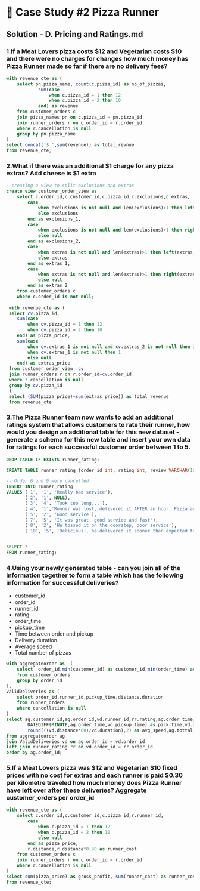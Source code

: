 # 🍕 Case Study #2 Pizza Runner

## Solution - D. Pricing and Ratings.md


### 1.If a Meat Lovers pizza costs $12 and Vegetarian costs $10 and there were no charges for changes how much money has Pizza Runner made so far if there are no delivery fees?
```sql
with revenue_cte as (
	select pn.pizza_name, count(c.pizza_id) as no_of_pizzas, 
			sum(case 
				when c.pizza_id = 1 then 12
				when c.pizza_id = 2 then 10
			end) as revenue 
	from customer_orders c
	join pizza_names pn on c.pizza_id = pn.pizza_id
	join runner_orders r on c.order_id = r.order_id
	where r.cancellation is null
	group by pn.pizza_name
)
select concat('$ ',sum(revenue)) as total_revnue
from revenue_cte;
```

### 2.What if there was an additional $1 charge for any pizza extras? Add cheese is $1 extra
```sql
--creating a view to split exclusions and extras
create view customer_order_view as
	select c.order_id,c.customer_id,c.pizza_id,c.exclusions,c.extras,
		case 
			when exclusions is not null and len(exclusions)>1 then left(exclusions,1)
			else exclusions 
		end as exclusions_1,
		case 
			when exclusions is not null and len(exclusions)>1 then right(exclusions,1)
			else null  
		end as exclusions_2,
		case
			when extras is not null and len(extras)>1 then left(extras,1)
			else extras 
		end as extras_1,
		case
			when extras is not null and len(extras)>1 then right(extras,1)
			else null 
		end as extras_2
	from customer_orders c
	where c.order_id is not null;
 
 with revenue_cte as (
 select cv.pizza_id,
	sum(case
		when cv.pizza_id = 1 then 12
		when cv.pizza_id = 2 then 10
	end) as pizza_price,
	sum(case
		when cv.extras_1 is not null and cv.extras_2 is not null then 2
		when cv.extras_1 is not null then 1
		else null 
	end) as extras_price 
 from customer_order_view  cv
 join runner_orders r on r.order_id=cv.order_id
 where r.cancellation is null
 group by cv.pizza_id
 )
 select (SUM(pizza_price)+sum(extras_price)) as total_revenue
 from revenue_cte
```
### 3.The Pizza Runner team now wants to add an additional ratings system that allows customers to rate their runner, how would you design an additional table for this new dataset - generate a schema for this new table and insert your own data for ratings for each successful customer order between 1 to 5.
```sql
DROP TABLE IF EXISTS runner_rating;

CREATE TABLE runner_rating (order_id int, rating int, review VARCHAR(100)) ;

-- Order 6 and 9 were cancelled
INSERT INTO runner_rating
VALUES ('1', '1', 'Really bad service'),
       ('2', '1', NULL),
       ('3', '4', 'Took too long...'),
       ('4', '1','Runner was lost, delivered it AFTER an hour. Pizza arrived cold' ),
       ('5', '2', 'Good service'),
       ('7', '5', 'It was great, good service and fast'),
       ('8', '2', 'He tossed it on the doorstep, poor service'),
       ('10', '5', 'Delicious!, he delivered it sooner than expected too!');


SELECT *
FROM runner_rating;
```
### 4.Using your newly generated table - can you join all of the information together to form a table which has the following information for successful deliveries?
- customer_id
- order_id
- runner_id
- rating
- order_time
- pickup_time
- Time between order and pickup
- Delivery duration
- Average speed
- Total number of pizzas
```sql
with aggregateorder as  (
	select  order_id,min(customer_id) as customer_id,min(order_time) as order_time,count(*) as tottal_pizzas
	from customer_orders
	group by order_id
),
ValidDeliveries as (
	select order_id,runner_id,pickup_time,distance,duration
	from runner_orders
	where cancellation is null
)
select ag.customer_id,ag.order_id,vd.runner_id,rr.rating,ag.order_time,vd.pickup_time,
		DATEDIFF(MINUTE,ag.order_time,vd.pickup_time) as pick_time,vd.duration,
		round(((vd.distance*60)/vd.duration),2) as avg_speed,ag.tottal_pizzas
from aggregateorder ag 
join ValidDeliveries vd on ag.order_id = vd.order_id
left join runner_rating rr on vd.order_id = rr.order_id
order by ag.order_id;
```
### 5.If a Meat Lovers pizza was $12 and Vegetarian $10 fixed prices with no cost for extras and each runner is paid $0.30 per kilometre traveled how much money does Pizza Runner have left over after these deliveries? Aggregate customer_orders per order_id
```sql
with revenue_cte as (
	select c.order_id,c.customer_id,c.pizza_id,r.runner_id,
		case 
			when c.pizza_id = 1 then 12
			when c.pizza_id = 2 then 10
			else null 
		end as pizza_price,
		r.distance,r.distance*0.30 as runner_cost
	from customer_orders c
	join runner_orders r on c.order_id = r.order_id
	where r.cancellation is null
)
select sum(pizza_price) as gross_profit, sum(runner_cost) as runner_cost,sum(pizza_price)-sum(runner_cost) as net_profit
from revenue_cte;
```
